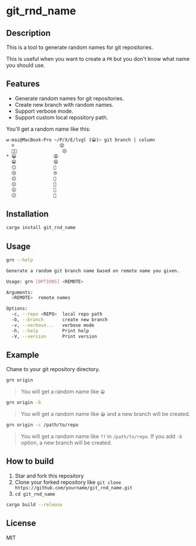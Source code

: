 # git_rnd_name

## Description

This is a tool to generate random names for git repositories.

This is useful when you want to create a `PR` but you don't know what name you should use.

## Features

- Generate random names for git repositories.
- Create new branch with random names.
- Support verbose mode.
- Support custom local repository path.

You'll get a random name like this:

```bash
w-mai@MacBook-Pro ~/P/X/E/lvgl (😀)> git branch | column
  ☹️				 😟
  👌🏻				 😣
* 😀				 😩
  😁				 😫
  😏				 🙁
  😒				 🤓
  😔				 🤩
  😕				 🥳
  😖				 🥺
  😗				 🫢
```

## Installation

```bash
cargo install git_rnd_name
```

## Usage

```bash
grn --help
```

```bash
Generate a random git branch name based on remote name you given.

Usage: grn [OPTIONS] <REMOTE>

Arguments:
  <REMOTE>  remote names

Options:
  -c, --repo <REPO>  local repo path
  -b, --branch       create new branch
  -v, --verbose...   verbose mode
  -h, --help         Print help
  -V, --version      Print version
```

## Example

Chane to your git repository directory.

```bash
grn origin
```

> You will get a random name like `😁`

```bash
grn origin -b
```

> You will get a random name like `😂` and a new branch will be created.

```bash
grn origin -c /path/to/repo
```

> You will get a random name like `??` in `/path/to/repo`. If you add `-b` option, a new branch will be created.

## How to build

1. Star and fork this repository
2. Clone your forked repository like `git clone https://github.com/yourname/git_rnd_name.git`
3. `cd git_rnd_name`

```bash
cargo build --release
```

## License

MIT

